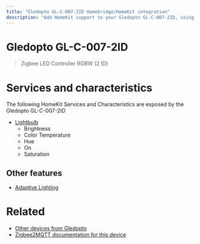 ```yaml
---
title: "Gledopto GL-C-007-2ID Homebridge/HomeKit integration"
description: "Add HomeKit support to your Gledopto GL-C-007-2ID, using Homebridge, Zigbee2MQTT and homebridge-z2m."
---
```

<!---
This file has been GENERATED using src/docgen/docgen.ts
DO NOT EDIT THIS FILE MANUALLY!
-->
# Gledopto GL-C-007-2ID
> Zigbee LED Controller RGBW (2 ID)


# Services and characteristics
The following HomeKit Services and Characteristics are exposed by
the Gledopto GL-C-007-2ID

* [Lightbulb](../../light.md)
  * Brightness
  * Color Temperature
  * Hue
  * On
  * Saturation

## Other features
* [Adaptive Lighting](../../light.md)

# Related
* [Other devices from Gledopto](../index.md#gledopto)
* [Zigbee2MQTT documentation for this device](https://www.zigbee2mqtt.io/devices/GL-C-007-2ID.html)